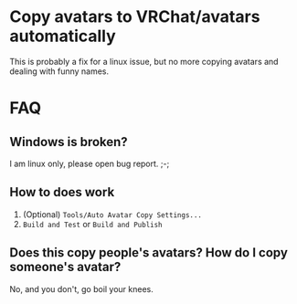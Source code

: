 # Copy avatars to VRChat/avatars automatically
This is probably a fix for a linux issue, but no more copying avatars and dealing with funny names.

# FAQ
## Windows is broken?
I am linux only, please open bug report. ;-;

## How to does work
1. (Optional) `Tools/Auto Avatar Copy Settings...`
2. `Build and Test` or `Build and Publish`

## Does this copy people's avatars? How do I copy someone's avatar?
No, and you don't, go boil your knees.
